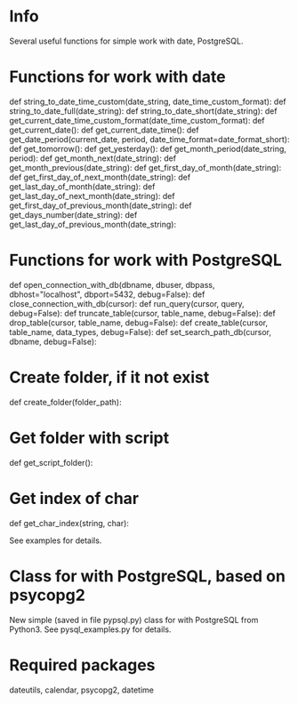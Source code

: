 # Info
Several useful functions for simple work with date, PostgreSQL.

# Functions for work with date
def string_to_date_time_custom(date_string, date_time_custom_format):
def string_to_date_full(date_string):
def string_to_date_short(date_string):
def get_current_date_time_custom_format(date_time_custom_format):
def get_current_date():
def get_current_date_time():
def get_date_period(current_date, period, date_time_format=date_format_short):
def get_tomorrow():
def get_yesterday():
def get_month_period(date_string, period):
def get_month_next(date_string):
def get_month_previous(date_string):
def get_first_day_of_month(date_string):
def get_first_day_of_next_month(date_string):
def get_last_day_of_month(date_string):
def get_last_day_of_next_month(date_string):
def get_first_day_of_previous_month(date_string):
def get_days_number(date_string):
def get_last_day_of_previous_month(date_string):

# Functions for work with PostgreSQL
def open_connection_with_db(dbname, dbuser, dbpass, dbhost="localhost", dbport=5432, debug=False):
def close_connection_with_db(cursor):
def run_query(cursor, query, debug=False):
def truncate_table(cursor, table_name, debug=False):
def drop_table(cursor, table_name, debug=False):
def create_table(cursor, table_name, data_types, debug=False):
def set_search_path_db(cursor, dbname, debug=False):

# Create folder, if it not exist
def create_folder(folder_path):

# Get folder with script
def get_script_folder():

# Get index of char
def get_char_index(string, char):

See examples for details.

# Class for with PostgreSQL, based on psycopg2
New simple (saved in file pypsql.py) class for with PostgreSQL from Python3. See pysql_examples.py for details.

# Required packages
dateutils, calendar, psycopg2, datetime
